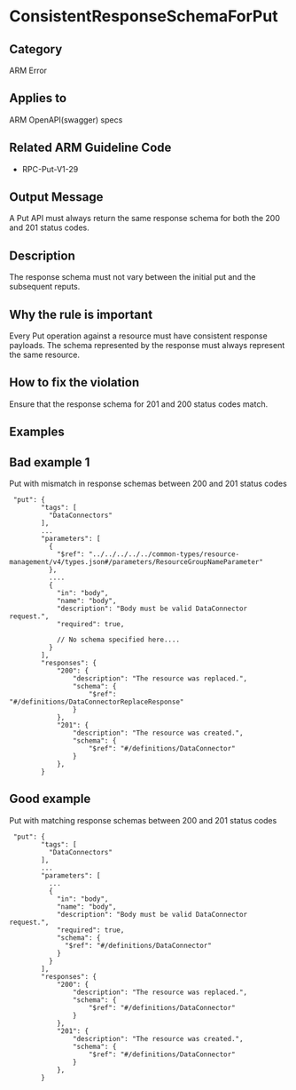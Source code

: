 # ConsistentResponseSchemaForPut

## Category

ARM Error

## Applies to

ARM OpenAPI(swagger) specs


## Related ARM Guideline Code

- RPC-Put-V1-29

## Output Message

A Put API must always return the same response schema for both the 200 and 201 status codes. 

## Description
The response schema must not vary between the initial put and the subsequent reputs. 


## Why the rule is important

Every Put operation against a resource must have consistent response payloads. The schema represented by the response must always represent the same resource. 

## How to fix the violation

Ensure that the response schema for 201 and 200 status codes match. 

## Examples

## Bad example 1 

Put with mismatch in response schemas between 200 and 201 status codes

```json5
 "put": {
        "tags": [
          "DataConnectors"
        ],
        ...
        "parameters": [
          {
            "$ref": "../../../../../common-types/resource-management/v4/types.json#/parameters/ResourceGroupNameParameter"
          },
          ....
          {
            "in": "body",
            "name": "body",
            "description": "Body must be valid DataConnector request.",
            "required": true,
            
            // No schema specified here....
          }
        ],
        "responses": {
            "200": {
                "description": "The resource was replaced.",
                "schema": {
                    "$ref": "#/definitions/DataConnectorReplaceResponse"
                }
            },
            "201": {
                "description": "The resource was created.",
                "schema": {
                    "$ref": "#/definitions/DataConnector"
                }
            },
        }
```

## Good example

Put with matching response schemas between 200 and 201 status codes


```json5
 "put": {
        "tags": [
          "DataConnectors"
        ],
        ...
        "parameters": [
          ...
          {
            "in": "body",
            "name": "body",
            "description": "Body must be valid DataConnector request.",
            "required": true,
            "schema": {
              "$ref": "#/definitions/DataConnector"
            }
          }
        ],
        "responses": {
            "200": {
                "description": "The resource was replaced.",
                "schema": {
                    "$ref": "#/definitions/DataConnector"
                }
            },
            "201": {
                "description": "The resource was created.",
                "schema": {
                    "$ref": "#/definitions/DataConnector"
                }
            },
        }
```
